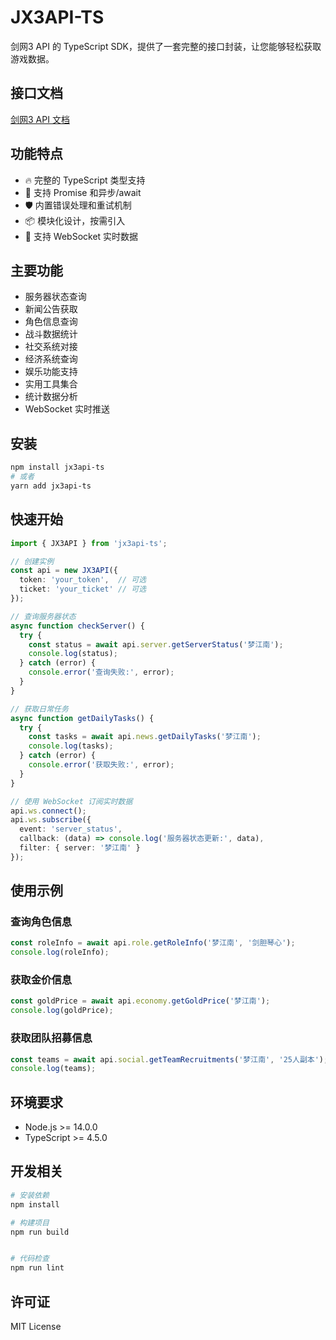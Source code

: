 # JX3API-TS

剑网3 API 的 TypeScript SDK，提供了一套完整的接口封装，让您能够轻松获取游戏数据。

## 接口文档

[剑网3 API 文档](https://jx3api.com/)

## 功能特点

- 🔥 完整的 TypeScript 类型支持
- 🚀 支持 Promise 和异步/await
- 🛡️ 内置错误处理和重试机制
- 📦 模块化设计，按需引入
- 🔌 支持 WebSocket 实时数据

## 主要功能

- 服务器状态查询
- 新闻公告获取
- 角色信息查询
- 战斗数据统计
- 社交系统对接
- 经济系统查询
- 娱乐功能支持
- 实用工具集合
- 统计数据分析
- WebSocket 实时推送

## 安装

```bash
npm install jx3api-ts
# 或者
yarn add jx3api-ts
```

## 快速开始

```typescript
import { JX3API } from 'jx3api-ts';

// 创建实例
const api = new JX3API({
  token: 'your_token',  // 可选
  ticket: 'your_ticket' // 可选
});

// 查询服务器状态
async function checkServer() {
  try {
    const status = await api.server.getServerStatus('梦江南');
    console.log(status);
  } catch (error) {
    console.error('查询失败:', error);
  }
}

// 获取日常任务
async function getDailyTasks() {
  try {
    const tasks = await api.news.getDailyTasks('梦江南');
    console.log(tasks);
  } catch (error) {
    console.error('获取失败:', error);
  }
}

// 使用 WebSocket 订阅实时数据
api.ws.connect();
api.ws.subscribe({
  event: 'server_status',
  callback: (data) => console.log('服务器状态更新:', data),
  filter: { server: '梦江南' }
});
```

## 使用示例

### 查询角色信息

```typescript
const roleInfo = await api.role.getRoleInfo('梦江南', '剑胆琴心');
console.log(roleInfo);
```

### 获取金价信息

```typescript
const goldPrice = await api.economy.getGoldPrice('梦江南');
console.log(goldPrice);
```

### 获取团队招募信息

```typescript
const teams = await api.social.getTeamRecruitments('梦江南', '25人副本');
console.log(teams);
```

## 环境要求

- Node.js >= 14.0.0
- TypeScript >= 4.5.0

## 开发相关

```bash
# 安装依赖
npm install

# 构建项目
npm run build


# 代码检查
npm run lint
```

## 许可证

MIT License
